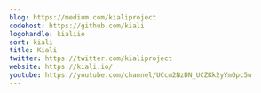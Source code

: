 ```yaml
---
blog: https://medium.com/kialiproject
codehost: https://github.com/kiali
logohandle: kialiio
sort: kiali
title: Kiali
twitter: https://twitter.com/kialiproject
website: https://kiali.io/
youtube: https://youtube.com/channel/UCcm2NzDN_UCZKk2yYmOpc5w
---
```

